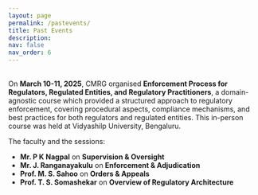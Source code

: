 ```yaml
---
layout: page
permalink: /pastevents/
title: Past Events
description:
nav: false
nav_order: 6
---
```

\
On __March 10-11, 2025__, CMRG organised __Enforcement Process for Regulators, Regulated Entities, and Regulatory Practitioners__, a domain-agnostic course which provided a structured approach to regulatory enforcement, covering procedural aspects, compliance mechanisms, and best practices for both regulators and regulated entities. This in-person course was held at Vidyashilp University, Bengaluru.

The faculty and the sessions: 
+ __Mr. P K Nagpal__ on __Supervision & Oversight__
+ __Mr. J. Ranganayakulu__ on __Enforcement & Adjudication__
+ __Prof. M. S. Sahoo__ on __Orders & Appeals__
+ __Prof. T. S. Somashekar__ on __Overview of Regulatory Architecture__
